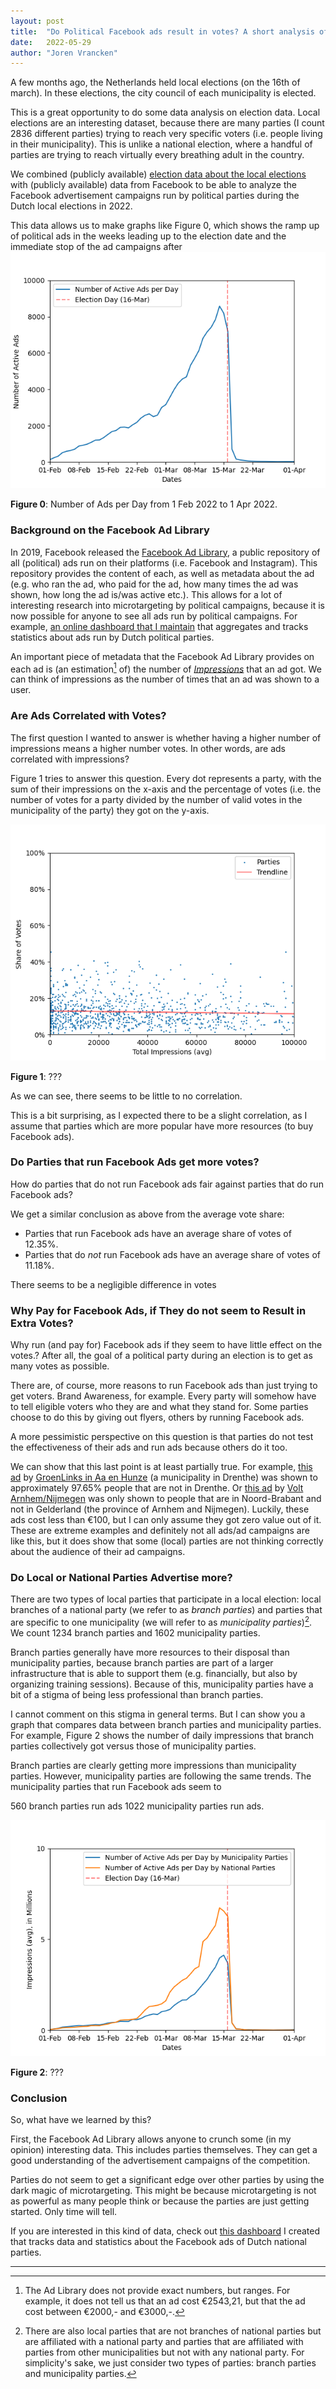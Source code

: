```yaml
---
layout: post
title:  "Do Political Facebook ads result in votes? A short analysis of the Facebook ad campaigns during the 2022 Dutch local elections"
date:   2022-05-29
author: "Joren Vrancken"
---
```

<!-- Date range -->
<!-- Interesting dataset: many parties, very localized impressions -->
<!-- Caveat about automatic data -->
<!-- microtargeting -->

A few months ago, the Netherlands held local elections (on the 16th of march). In these elections, the city council of each municipality is elected.

This is a great opportunity to do some data analysis on election data. Local elections are an interesting dataset, because there are many parties (I count 2836 different parties) trying to reach very specific voters (i.e. people living in their municipality). This is unlike a national election, where a handful of parties are trying to reach virtually every breathing adult in the country.

We combined (publicly available) [election data about the local elections](https://data.overheid.nl/dataset/verkiezingsuitslagen-gemeenteraad-2022) with (publicly available) data from Facebook to be able to analyze the Facebook advertisement campaigns run by political parties during the Dutch local elections in 2022.

This data allows us to make graphs like Figure 0, which shows the ramp up of political ads in the weeks leading up to the election date and the immediate stop of the ad campaigns after
![Number of ads graph](/assets/number-of-ads.png)

**Figure 0**: Number of Ads per Day from 1 Feb 2022 to 1 Apr 2022.

### Background on the Facebook Ad Library

In 2019, Facebook released the [Facebook Ad Library](https://www.facebook.com/ads/library/), a public repository of all (political) ads run on their platforms (i.e. Facebook and Instagram). This repository provides the content of each, as well as metadata about the ad (e.g. who ran the ad, who paid for the ad, how many times the ad was shown, how long the ad is/was active etc.). This allows for a lot of interesting research into microtargeting by political campaigns, because it is now possible for anyone to see all ads run by political campaigns. For example, [an online dashboard that I maintain](https://joren485.github.io/DutchPoliticalFacebookAdComparision/) that aggregates and tracks statistics about ads run by Dutch political parties.

An important piece of metadata that the Facebook Ad Library provides on each ad is (an estimation[^0] of) the number of [*Impressions*](https://www.facebook.com/business/help/675615482516035) that an ad got. We can think of impressions as the number of times that an ad was shown to a user.

### Are Ads Correlated with Votes?

The first question I wanted to answer is whether having a higher number of impressions means a higher number votes. In other words, are ads correlated with impressions?

Figure 1 tries to answer this question. Every dot represents a party, with the sum of their impressions on the x-axis and the percentage of votes (i.e. the number of votes for a party divided by the number of valid votes in the municipality of the party) they got on the y-axis.
<!-- Figure 1 does not show all data -->
![Impressions x Votes Share Graph](/assets/impressions-votes-graph.png)

**Figure 1**: ???

As we can see, there seems to be little to no correlation.

This is a bit surprising, as I expected there to be a slight correlation, as I assume that parties which are more popular have more resources (to buy Facebook ads).

### Do Parties that run Facebook Ads get more votes?

How do parties that do not run Facebook ads fair against parties that do run Facebook ads?

We get a similar conclusion as above from the average vote share:

* Parties that run Facebook ads have an average share of votes of 12.35%.
* Parties that do *not* run Facebook ads have an average share of votes of 11.18%.

There seems to be a negligible difference in votes

### Why Pay for Facebook Ads, if They do not seem to Result in Extra Votes?

Why run (and pay for) Facebook ads if they seem to have little effect on the votes.? After all, the goal of a political party during an election is to get as many votes as possible.

There are, of course, more reasons to run Facebook ads than just trying to get voters. Brand Awareness, for example. Every party will somehow have to tell eligible voters who they are and what they stand for. Some parties choose to do this by giving out flyers, others by running Facebook ads.

A more pessimistic perspective on this question is that parties do not test the effectiveness of their ads and run ads because others do it too.

We can show that this last point is at least partially true. For example, [this ad](https://www.facebook.com/ads/library/?id=661407301656722) by [GroenLinks in Aa en Hunze](https://aaenhunze.groenlinks.nl/) (a municipality in Drenthe) was shown to approximately 97.65% people that are not in Drenthe. Or [this ad](https://www.facebook.com/ads/library/?id=656135622396834) by [Volt Arnhem/Nijmegen](https://arnhemnijmegen.volteuropa.org/) was only shown to people that are in Noord-Brabant and not in Gelderland (the province of Arnhem and Nijmegen). Luckily, these ads cost less than €100, but I can only assume they got zero value out of it. These are extreme examples and definitely not all ads/ad campaigns are like this, but it does show that some (local) parties are not thinking correctly about the audience of their ad campaigns.

### Do Local or National Parties Advertise more?

There are two types of local parties that participate in a local election: local branches of a national party (we refer to as *branch parties*) and parties that are specific to one municipality (we will refer to as *municipality parties*)[^1]. We count 1234 branch parties and 1602 municipality parties.

Branch parties generally have more resources to their disposal than municipality parties, because branch parties are part of a larger infrastructure that is able to support them (e.g. financially, but also by organizing training sessions). Because of this, municipality parties have a bit of a stigma of being less professional than branch parties.

I cannot comment on this stigma in general terms. But I can show you a graph that compares data between branch parties and municipality parties. For example, Figure 2 shows the number of daily impressions that branch parties collectively got versus those of municipality parties.

Branch parties are clearly getting more impressions than municipality parties. However, municipality parties are following the same trends. The municipality parties that run Facebook ads seem to

560 branch parties run ads
1022 municipality parties run ads.

![National vs non-national impressions](/assets/national-vs-non-national.png)

**Figure 2**: ???

### Conclusion
<!-- no correlation -->
So, what have we learned by this?

First, the Facebook Ad Library allows anyone to crunch some (in my opinion) interesting data. This includes parties themselves. They can get a good understanding of the advertisement campaigns of the competition.

Parties do not seem to get a significant edge over other parties by using the dark magic of microtargeting. This might be because microtargeting is not as powerful as many people think or because the parties are just getting started. Only time will tell.

If you are interested in this kind of data, check out [this dashboard](https://joren485.github.io/DutchPoliticalFacebookAdComparision/) I created that tracks data and statistics about the Facebook ads of Dutch national parties.

---

[^0]: The Ad Library does not provide exact numbers, but ranges. For example, it does not tell us that an ad cost €2543,21, but that the ad cost between €2000,- and €3000,-.

[^1]: There are also local parties that are not branches of national parties but are affiliated with a national party and parties that are affiliated with parties from other municipalities but not with any national party. For simplicity's sake, we just consider two types of parties: branch parties and municipality parties.
